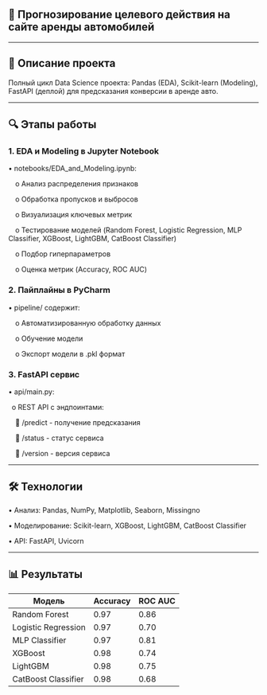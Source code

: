 ## 🚗 Прогнозирование целевого действия на сайте аренды автомобилей


-----------------------------------------------------------------------------

## 📌 Описание проекта

Полный цикл Data Science проекта: Pandas (EDA), Scikit-learn (Modeling), FastAPI (деплой) для предсказания конверсии в аренде авто.

--------------------------------------------------------------------------------

## 🔍 Этапы работы

### 1. EDA и Modeling в Jupyter Notebook

•	notebooks/EDA_and_Modeling.ipynb:

&emsp;o	Анализ распределения признаков

&emsp;o	Обработка пропусков и выбросов 
  
&emsp;o	Визуализация ключевых метрик
  
&emsp;o	Тестирование моделей (Random Forest, Logistic Regression, MLP Classifier, XGBoost, LightGBM, CatBoost Classifier)
  
&emsp;o	Подбор гиперпараметров
  
&emsp;o	Оценка метрик (Accuracy, ROC AUC)

### 2. Пайплайны в PyCharm

•	pipeline/ содержит:

&emsp;o	Автоматизированную обработку данных 

&emsp;o	Обучение модели 

&emsp;o	Экспорт модели в .pkl формат

### 3. FastAPI сервис

•	api/main.py:

&ensp;o	REST API с эндпоинтами:

&emsp;	/predict - получение предсказания

&emsp;	/status - статус сервиса

&emsp;	/version - версия сервиса

-------------------------------------------------------------------------------------------
## 🛠 Технологии

•	Анализ: Pandas, NumPy, Matplotlib, Seaborn, Missingno

•	Моделирование: Scikit-learn, XGBoost, LightGBM, CatBoost Classifier

•	API: FastAPI, Uvicorn

-------------------------------------------------------------------------------------------

## 📊 Результаты

|   Модель           |	Accuracy	| ROC AUC     |
|--------------------|------------|------------|
|Random Forest     	|   0.97    |  0.86       |
|Logistic Regression	|   0.97    |	 0.70      |
|MLP Classifier      |   0.97    |  0.81       |
|XGBoost             |   0.98    |  0.74       |
|LightGBM            |   0.98    |  0.75       |
|CatBoost Classifier |   0.98    |  0.68       |

